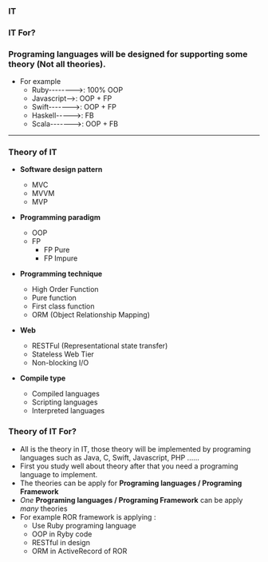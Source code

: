 ### IT
### IT For?

### Programing languages will be designed for supporting some theory (Not all theories). 
  - For example 
    - Ruby-------->: 100% OOP
    - Javascript-->: OOP + FP
    - Swift------->: OOP + FP
    - Haskell----->: FB
    - Scala------->: OOP + FB

--------------------

### Theory of IT
  - **Software design pattern**
    - MVC
    - MVVM
    - MVP
  
  - **Programming paradigm**
    - OOP
    - FP
      - FP Pure
      - FP Impure
    
  - **Programming technique**
    - High Order Function
    - Pure function
    - First class function
    - ORM (Object Relationship Mapping)
    
  - **Web**
    - RESTFul (Representational state transfer)
    - Stateless Web Tier
    - Non-blocking I/O
    
  - **Compile type**
    - Compiled languages
    - Scripting languages
    - Interpreted languages
  

  
### Theory of IT For?
  - All is the theory in IT, those theory will be implemented by programing languages such as Java, C, Swift, Javascript, PHP ......
  - First you study well about theory after that you need a programing language to implement.
  - The theories can be apply for **Programing languages / Programing Framework**
  - *One* **Programing languages / Programing Framework** can be apply *many* theories
  - For example ROR framework is applying :
    - Use Ruby programing language
    - OOP in Ryby code
    - RESTful in design
    - ORM in ActiveRecord of ROR
